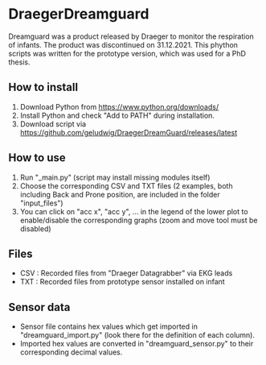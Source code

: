 # DraegerDreamguard

Dreamguard was a product released by Draeger to monitor the respiration of infants. The product was discontinued on 31.12.2021. This phython scripts was written for the prototype version, which was used for a PhD thesis.

## How to install
1) Download Python from https://www.python.org/downloads/
2) Install Python and check "Add to PATH" during installation.
3) Download script via https://github.com/geludwig/DraegerDreamGuard/releases/latest

## How to use
1) Run "_main.py" (script may install missing modules itself)
2) Choose the corresponding CSV and TXT files (2 examples, both including Back and Prone position, are included in the folder "input_files")
3) You can click on "acc x", "acc y", ... in the legend of the lower plot to enable/disable the corresponding graphs (zoom and move tool must be disabled)

## Files
- CSV : Recorded files from "Draeger Datagrabber" via EKG leads
- TXT : Recorded files from prototype sensor installed on infant

## Sensor data
- Sensor file contains hex values which get imported in "dreamguard_import.py" (look there for the definition of each column).
- Imported hex values are converted in "dreamguard_sensor.py" to their corresponding decimal values.
